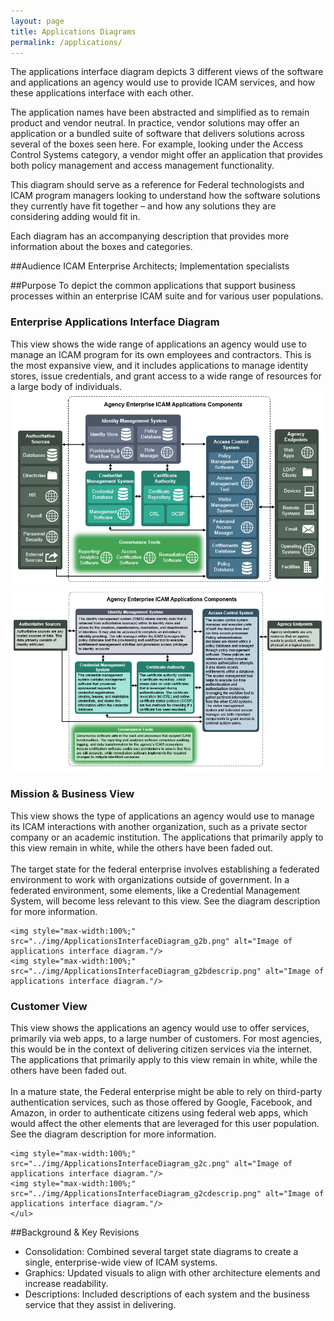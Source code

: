 ```yaml
---
layout: page
title: Applications Diagrams
permalink: /applications/
---
```

<script>
$(function() {
  $( "#accordion" ).accordion({
    heightStyle: "content",
    collapsible: "true"
  });
});
</script>

The applications interface diagram depicts 3 different views of the software and applications an agency would use to provide ICAM services, and how these applications interface with each other. 

The application names have been abstracted and simplified as to remain product and vendor neutral.  In practice, vendor solutions may offer an application or a bundled suite of software that delivers solutions across several of the boxes seen here.  For example, looking under the Access Control Systems category, a vendor might offer an application that provides both policy management and access management functionality. 

This diagram should serve as a reference for Federal technologists and ICAM program managers looking to understand how the software solutions they currently have fit together – and how any solutions they are considering adding would fit in.  

Each diagram has an accompanying description that provides more information about the boxes and categories.

##Audience
ICAM Enterprise Architects; Implementation specialists

##Purpose
To depict the common applications that support business processes within an enterprise ICAM suite and for various user populations.

<div id="accordion">
  <h3>Enterprise Applications Interface Diagram</h3>
  <div>
    This view shows the wide range of applications an agency would use to manage an ICAM program for its own employees and contractors. This is the most expansive view, and it includes applications to manage identity stores, issue credentials, and grant access to a wide range of resources for a large body of individuals.  
	<img style="max-width:100%;" src="../img/ApplicationsInterfaceDiagram.png" alt="Image of applications interface diagram."/>
    <img style="max-width:100%;" src="../img/ApplicationsDescriptions.png" alt="Image of applications interface diagram descriptions."/>
  </div>

  <h3>Mission & Business View</h3>
  <div>
  This view shows the type of applications an agency would use to manage its ICAM interactions with another organization, such as a private sector company or an academic institution. The applications that primarily apply to this view remain in white, while the others have been faded out.
<br/>
<br/>
  The target state for the federal enterprise involves establishing a federated environment to work with organizations outside of government.  In a federated environment, some elements, like a Credential Management System, will become less relevant to this view.  See the diagram description for more information.

    <img style="max-width:100%;" src="../img/ApplicationsInterfaceDiagram_g2b.png" alt="Image of applications interface diagram."/>
	<img style="max-width:100%;" src="../img/ApplicationsInterfaceDiagram_g2bdescrip.png" alt="Image of applications interface diagram."/>
  </div>
  <h3>Customer View</h3>
  <div>
  This view shows the applications an agency would use to offer services, primarily via web apps, to a large number of customers.  For most agencies, this would be in the context of delivering citizen services via the internet.  The applications that primarily apply to this view remain in white, while the others have been faded out.
<br/>
<br/>
  In a mature state, the Federal enterprise might be able to rely on third-party authentication services, such as those offered by Google, Facebook, and Amazon, in order to authenticate citizens using federal web apps, which would affect the other elements that are leveraged for this user population.  See the diagram description for more information.

    <img style="max-width:100%;" src="../img/ApplicationsInterfaceDiagram_g2c.png" alt="Image of applications interface diagram."/>
	<img style="max-width:100%;" src="../img/ApplicationsInterfaceDiagram_g2cdescrip.png" alt="Image of applications interface diagram."/>
    </ul>
  </div>
</div>

##Background & Key Revisions
* Consolidation: Combined several target state diagrams to create a single, enterprise-wide view of ICAM systems.
* Graphics: Updated visuals to align with other architecture elements and increase readability.
* Descriptions: Included descriptions of each system and the business service that they assist in delivering.
